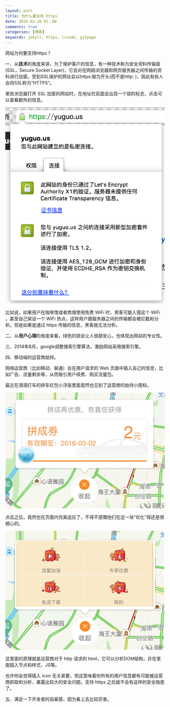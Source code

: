 ```yaml
---
layout: post
title: 为什么要支持 https
date: 2016-02-26 01：00
comments: true
categories: [博客]
keywords: jekyll, https, linode, gitpage
---
```


网站为何要支持https？

一、从**技术**的角度来讲，为了保护客户的信息，有一种技术称为安全资料传输层(SSL，Secure Socket Layer)，它会对在网路浏览器和网页服务器之间传输的资料进行加密。受到SSL保护的网址会以https:做为开头(而不是http: )，因此有些人会将SSL称为“HTTPS”。

<!--more-->

某些浏览器打开 SSL 加密的网站时，在地址栏前面会出现一个锁的标志，点击可以查看额外的信息。

![](/files/2016/01/yuguo-us-https.png)

比如说，如果用户在咖啡馆或者商城使用免费 WiFi 时，黑客可能入侵这个 WiFi ，甚至自己架设一个 WiFi 热点。这样用户跟服务器之间的传输都会被拦截和分析。但是如果是通过 https 传输的信息，黑客就无法分析。

二、从**用户心理**的角度来看，绿色的锁会让人倍感安心，也体现出网站的专业性。

三、2014年8月，google调整搜索引擎算法，激励网站采用搜索引擎。

四、移动端的运营商劫持。

网络运营商（比如移动、联通）会在用户请求的 Web 页面中插入自己的信息，比如广告、流量剩余等，从而吸引用户续费、购买流量包。

最近在滴滴打车的拼车红包小浮层里面竟然也见到了运营商的劫持小图标。

![](/files/2016/01/https-1.png)

点击之后，竟然也在页面内完美适应了，不得不感慨他们在这一块“优化”得还是很细心的。

![](/files/2016/01/https-2.png)

这里面的原理就是运营商对于 http 请求的 html，它可以分析DOM结构，并在里面插入节点和样式、JS等。

也许你会觉得插入 icon 无关紧要，但这意味着你所有的用户信息都有可能被运营商抓取和分析，暴露出较大的安全问题。支持 https 之后就不会有这样的安全隐患了。

五、满足一下开发者的自豪感，因为看上去比较厉害。